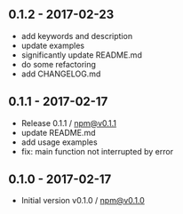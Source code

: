 ## 0.1.2 - 2017-02-23
- add keywords and description
- update examples
- significantly update README.md
- do some refactoring
- add CHANGELOG.md

## 0.1.1 - 2017-02-17
- Release 0.1.1 / npm@v0.1.1
- update README.md
- add usage examples
- fix: main function not interrupted by error

## 0.1.0 - 2017-02-17
- Initial version v0.1.0 / npm@v0.1.0
